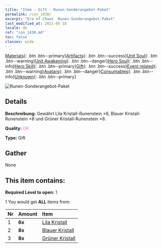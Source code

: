 ```yaml
---
title: "Item - Gift - Runen-Sonderangebot-Paket"
permalink: /con_1430/
excerpt: "Era of Chaos  Runen-Sonderangebot-Paket"
last_modified_at: 2021-05-18
locale: de
ref: "con_1430.md"
toc: false
classes: wide
---
```

 [Materials](/ItemsDE/){: .btn .btn--primary}[Artifacts](/ItemsDE/Artifacts/){: .btn .btn--success}[Unit Soul](/ItemsDE/UnitSoul/){: .btn .btn--warning}[Unit Awakening](/ItemsDE/UnitAwakening/){: .btn .btn--danger}[Hero Soul](/ItemsDE/HeroSoul/){: .btn .btn--info}[Hero Skill](/ItemsDE/HeroSkill/){: .btn .btn--primary}[Gift](/ItemsDE/Gift/){: .btn .btn--success}[Event related](/ItemsDE/Events/){: .btn .btn--warning}[Avatars](/ItemsDE/Avatars/){: .btn .btn--danger}[Consumables](/ItemsDE/Consumables/){: .btn .btn--info}[Unknown](/ItemsDE/Unknown/){: .btn .btn--primary}

 ![Runen-Sonderangebot-Paket](/images/t/i_907025.png)

## Details
 **Beschreibung:** Gewährt Lila Kristall-Runenstein ×6, Blauer Kristall-Runenstein ×8 und Grüner Kristall-Runenstein ×8.

 **Quality:** <span style="color: #DA70D6">OK</span>

 **Type:** Gift

## Gather

  None

## This item contains:

 **Required Level to open:** 1

 1 You would get **ALL** items  from:

  | Nr | Amount |     Item    |
  |:---|:-------|:------------|
  | 1 |  **6x** | [Lila Kristall](/ItemsDE/con_720/) |  | 
  | 2 |  **8x** | [Blauer Kristall](/ItemsDE/con_716/) |  | 
  | 3 |  **8x** | [Grüner Kristall](/ItemsDE/con_711/) |  | 
